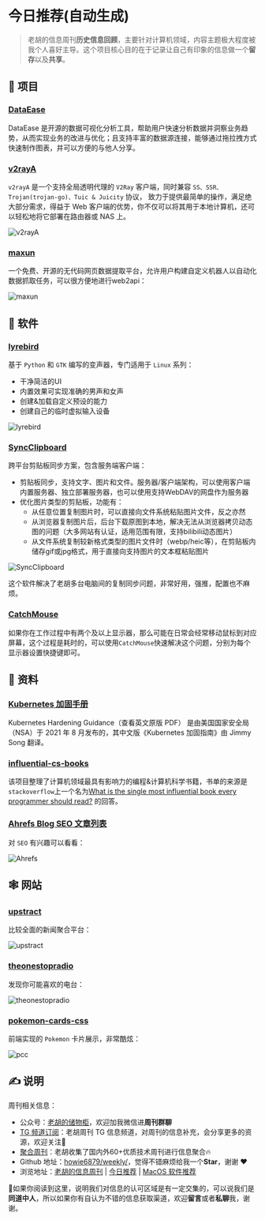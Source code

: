 # 今日推荐(自动生成)

> 老胡的信息周刊**历史信息回顾**，主要针对计算机领域，内容主题极大程度被我个人喜好主导。这个项目核心目的在于记录让自己有印象的信息做一个**留存**以及**共享**。


## 🎯 项目 

### [DataEase](https://github.com/dataease/dataease)

DataEase 是开源的数据可视化分析工具，帮助用户快速分析数据并洞察业务趋势，从而实现业务的改进与优化；且支持丰富的数据源连接，能够通过拖拉拽方式快速制作图表，并可以方便的与他人分享。 

### [v2rayA](https://github.com/v2rayA/v2rayA)

`v2rayA` 是一个支持全局透明代理的 `V2Ray` 客户端，同时兼容 `SS、SSR、Trojan(trojan-go)、Tuic & Juicity` 协议， 致力于提供最简单的操作，满足绝大部分需求，得益于 Web 客户端的优势，你不仅可以将其用于本地计算机，还可以轻松地将它部署在路由器或 NAS 上。

![v2rayA](https://images-1252557999.file.myqcloud.com/uPic/v2rayA.png) 

### [maxun](https://github.com/getmaxun/maxun)

一个免费、开源的无代码网页数据提取平台，允许用户构建自定义机器人以自动化数据抓取任务，可以很方便地进行web2api：

![maxun](https://images-1252557999.file.myqcloud.com/uPic/Bkvnhq.png) 

## 🤖 软件 

### [lyrebird](https://github.com/lyrebird-voice-changer/lyrebird)

基于 `Python` 和 `GTK` 编写的变声器，专门适用于 `Linux` 系列：

- 干净简洁的UI
- 内置效果可实现准确的男声和女声
- 创建&加载自定义预设的能力
- 创建自己的临时虚拟输入设备

![lyrebird](https://images-1252557999.file.myqcloud.com/uPic/lyrebird.png) 

### [SyncClipboard](https://github.com/Jeric-X/SyncClipboard)

跨平台剪贴板同步方案，包含服务端客户端：

- 剪贴板同步，支持文字、图片和文件。服务器/客户端架构，可以使用客户端内置服务器、独立部署服务器，也可以使用支持WebDAV的网盘作为服务器
- 优化图片类型的剪贴板，功能有：
	- 从任意位置复制图片时，可以直接向文件系统粘贴图片文件，反之亦然
	- 从浏览器复制图片后，后台下载原图到本地，解决无法从浏览器拷贝动态图的问题（大多网站有认证，适用范围有限，支持bilibili动态图片）
	- 从文件系统复制较新格式类型的图片文件时（webp/heic等），在剪贴板内储存gif或jpg格式，用于直接向支持图片的文本框粘贴图片

![SyncClipboard](https://images-1252557999.file.myqcloud.com/uPic/SyncClipboard.jpg)

这个软件解决了老胡多台电脑间的复制同步问题，非常好用，强推，配置也不麻烦。 

### [CatchMouse](https://github.com/round/CatchMouse)

如果你在工作过程中有两个及以上显示器，那么可能在日常会经常移动鼠标到对应屏幕，这个过程是耗时的，可以使用`CatchMouse`快速解决这个问题，分别为每个显示器设置快捷键即可。 

## 👀 资料 

### [Kubernetes 加固手册](https://github.com/rootsongjc/kubernetes-hardening-guidance)

Kubernetes Hardening Guidance（查看英文原版 PDF） 是由美国国家安全局（NSA）于 2021 年 8 月发布的，其中文版《Kubernetes 加固指南》由 Jimmy Song 翻译。 

### [influential-cs-books](https://github.com/cs-books/influential-cs-books)

该项目整理了计算机领域最具有影响力的编程&计算机科学书籍，书单的来源是`stackoverflow`上一个名为[What is the single most influential book every programmer should read?](https://stackoverflow.com/questions/1711/what-is-the-single-most-influential-book-every-programmer-should-read) 的回答。 

### [Ahrefs Blog SEO 文章列表](https://xuxuyu.notion.site/1468d1c9ea65473b934917d8ab25979b?v=dcaec075d4b34a8e8af5be0bc9a259a0)

对 `SEO` 有兴趣可以看看：

![Ahrefs](https://images-1252557999.file.myqcloud.com/uPic/Ahrefs.jpg) 

## 🕸 网站 

### [upstract](https://upstract.com/)

比较全面的新闻聚合平台：

![upstract](https://images-1252557999.file.myqcloud.com/uPic/upstract.jpg) 

### [theonestopradio](https://theonestopradio.com/)

发现你可能喜欢的电台：

![theonestopradio](https://images-1252557999.file.myqcloud.com/uPic/theonestopradio.jpg) 

### [pokemon-cards-css](https://github.com/simeydotme/pokemon-cards-css)

前端实现的 `Pokemon` 卡片展示，非常酷炫：

![pcc](https://images-1252557999.file.myqcloud.com/uPic/pcc.jpg) 

## ✍️ 说明

周刊相关信息：

- 公众号：[老胡的储物柜](https://images-1252557999.file.myqcloud.com/uPic/ETIbMe.jpg)，欢迎加我微信进**周刊群聊**
- [TG 频道订阅](https://t.me/howie_weekly)：老胡周刊 TG 信息频道，对周刊的信息补充，会分享更多的资源，欢迎关注👏
- [聚合周刊](https://www.fre321.com/weekly)：老胡收集了国内外60+优质技术周刊进行信息聚合🔥
- Github 地址：[howie6879/weekly/](https://github.com/howie6879/weekly/)，觉得不错麻烦给我一个**Star**，谢谢 ❤️
- 浏览地址：[老胡的信息周刊](https://weekly.howie6879.com) | [今日推荐](https://weekly.howie6879.com/recommend/index.html) | [MacOS 软件推荐](https://weekly.howie6879.com/soft/mac.html)

🙌如果你阅读到这里，说明我们对信息的认可区域是有一定交集的，可以说我们是**同道中人**，所以如果你有自认为不错的信息获取渠道，欢迎**留言**或者**私聊**我，谢谢。
